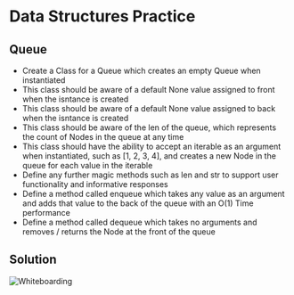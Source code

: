 # Data Structures Practice
## Queue

* Create a Class for a Queue which creates an empty Queue when instantiated
* This class should be aware of a default None value assigned to front when the isntance is created
* This class should be aware of a default None value assigned to back when the isntance is created
* This class should be aware of the len of the queue, which represents the count of Nodes in the queue at any time
* This class should have the ability to accept an iterable as an argument when instantiated, such as [1, 2, 3, 4], and creates a new Node in the queue for each value in the iterable
* Define any further magic methods such as len and str to support user functionality and informative responses
* Define a method called enqueue which takes any value as an argument and adds that value to the back of the queue with an O(1) Time performance
* Define a method called dequeue which takes no arguments and removes / returns the Node at the front of the queue

## Solution
![Whiteboarding](https://github.com/katcosgrove/data-structures-and-algorithms/assets/queue-dequeue.jpg)
